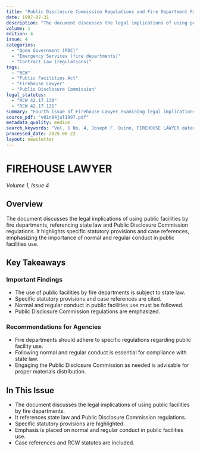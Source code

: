 ```yaml
---
title: "Public Disclosure Commission Regulations and Fire Department Facility Use"
date: 1997-07-31
description: "The document discusses the legal implications of using public facilities by fire departments, referencing state law and Public Disclosure Commission regulations. It highlights specific statutory provisions and case references, emphasizing the importance of normal and regular conduct in public facilities use."
volume: 1
edition: 4
issue: 4
categories:
  - "Open Government (PDC)"
  - "Emergency Services (fire departments)"
  - "Contract Law (regulations)"
tags:
  - "RCW"
  - "Public Facilities Act"
  - "Firehouse Lawyer"
  - "Public Disclosure Commission"
legal_statutes:
  - "RCW 42.17.130"
  - "RCW 42.17.131"
summary: "Fourth issue of Firehouse Lawyer examining legal implications of public facility use by fire departments under Washington state law, analyzing Public Disclosure Commission regulations RCW 42.17.130 and RCW 42.17.131, establishing guidelines for normal and regular conduct in public facilities, and providing statutory compliance framework for emergency services personnel and equipment usage."
source_pdf: "v01n04jul1997.pdf"
metadata_quality: medium
search_keywords: "Vol. 1 No. 4, Joseph F. Quinn, FIREHOUSE LAWYER dated July 31 1997, public facilities use under state law, regulations, Public Disclosure Commission"
processed_date: 2025-08-22
layout: newsletter
---
```


# FIREHOUSE LAWYER

*Volume 1, Issue 4*

## Overview

The document discusses the legal implications of using public facilities by fire departments, referencing state law and Public Disclosure Commission regulations. It highlights specific statutory provisions and case references, emphasizing the importance of normal and regular conduct in public facilities use.

## Key Takeaways

### Important Findings

- The use of public facilities by fire departments is subject to state law.
- Specific statutory provisions and case references are cited.
- Normal and regular conduct in public facilities use must be followed.
- Public Disclosure Commission regulations are emphasized.

### Recommendations for Agencies

- Fire departments should adhere to specific regulations regarding public facility use.
- Following normal and regular conduct is essential for compliance with state law.
- Engaging the Public Disclosure Commission as needed is advisable for proper materials distribution.

## In This Issue

- The document discusses the legal implications of using public facilities by fire departments.
- It references state law and Public Disclosure Commission regulations.
- Specific statutory provisions are highlighted.
- Emphasis is placed on normal and regular conduct in public facilities use.
- Case references and RCW statutes are included.

